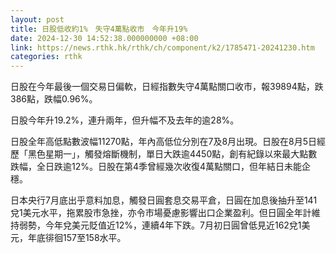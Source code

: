 ```yaml
---
layout: post
title: 日股低收約1%　失守4萬點收市　今年升19%
date: 2024-12-30 14:52:38.000000000 +08:00
link: https://news.rthk.hk/rthk/ch/component/k2/1785471-20241230.htm
categories: rthk
---
```


日股在今年最後一個交易日偏軟，日經指數失守4萬點關口收市，報39894點，跌386點，跌幅0.96%。

日股今年升19.2%，連升兩年，但升幅不及去年的逾28%。

日股全年高低點數波幅11270點，年內高低位分別在7及8月出現。日股在8月5日經歷「黑色星期一」，觸發熔斷機制，單日大跌逾4450點，創有紀錄以來最大點數跌幅，全日跌逾12%。日股在第4季曾經幾次收復4萬點關口，但年結日未能企穩。

日本央行7月底出乎意料加息，觸發日圓套息交易平倉，日圓在加息後抽升至141兌1美元水平，拖累股市急挫，亦令市場憂慮影響出口企業盈利。但日圓全年計維持弱勢，今年兌美元貶值近12%，連續4年下跌。7月初日圓曾低見近162兌1美元，年底徘徊157至158水平。
